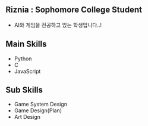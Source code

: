## Riznia : Sophomore College Student
 - AI와 게임을 전공하고 있는 학생입니다..!

## Main Skills
- Python
- C
- JavaScript

## Sub Skills
- Game System Design
- Game Design(Plan)
- Art Design
